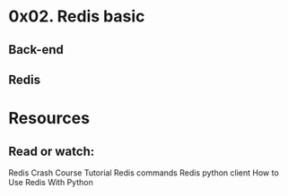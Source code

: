 # 0x02. Redis basic
## Back-end
## Redis

# Resources
## Read or watch:

Redis Crash Course Tutorial
Redis commands
Redis python client
How to Use Redis With Python
